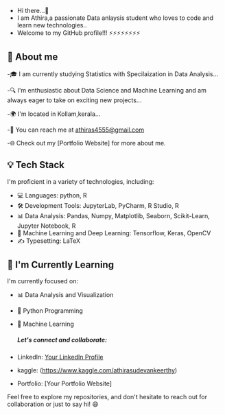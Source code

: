 - Hi there...👋
- I am Athira,a passionate Data anlaysis student who loves to code and learn new technologies..
- Welcome to my GitHub profile!!!
  ⚡️⚡️⚡️⚡️⚡️⚡️⚡️⚡️

 ## 🌟 About me
-🎓 I am currently studying Statistics with Specilaization in Data Analysis...

-🔍 I'm enthusiastic about Data Science and Machine Learning and am always eager to take on exciting new projects...

-🌍 I'm located in Kollam,kerala...

-📧 You can reach me at athiras4555@gmail.com

-🌐 Check out my [Portfolio Website] for more about me.

## 💡 Tech Stack

I'm proficient in a variety of technologies, including:

- 💻 Languages: python, R
- 🛠️ Development Tools: JupyterLab, PyCharm, R Studio, R
- 📊 Data Analysis: Pandas, Numpy, Matplotlib, Seaborn, Scikit-Learn, Jupyter Notebook, R
- 🤖 Machine Learning and Deep Learning: Tensorflow, Keras, OpenCV
- ✍️ Typesetting: LaTeX

## 🌱 I'm Currently Learning

I'm currently focused on:

- 📊 Data Analysis and Visualization
- 🐍 Python Programming
- 🤖 Machine Learning



  ##### Let's connect and collaborate:

- LinkedIn: [Your LinkedIn Profile](www.linkedin.com/in/athira-s-799b7b274)
- kaggle: (https://www.kaggle.com/athirasudevankeerthy)
- Portfolio: [Your Portfolio Website]



Feel free to explore my repositories, and don't hesitate to reach out for collaboration or just to say hi! 😄



<!---
Athira0702/Athira0702 is a ✨ special ✨ repository because its `README.md` (this file) appears on your GitHub profile.
You can click the Preview link to take a look at your changes.
--->
